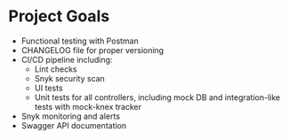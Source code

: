 # Project Goals

- Functional testing with Postman
- CHANGELOG file for proper versioning
- CI/CD pipeline including:
	- Lint checks
	- Snyk security scan
	- UI tests
	- Unit tests for all controllers, including mock DB and integration-like tests with mock-knex tracker
- Snyk monitoring and alerts
- Swagger API documentation
